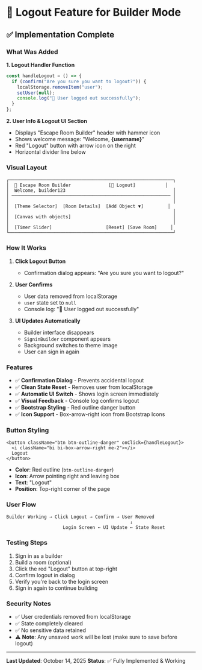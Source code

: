 # 🚪 Logout Feature for Builder Mode

## ✅ Implementation Complete

### What Was Added

**1. Logout Handler Function**
```typescript
const handleLogout = () => {
  if (confirm("Are you sure you want to logout?")) {
    localStorage.removeItem("user");
    setUser(null);
    console.log("👋 User logged out successfully");
  }
};
```

**2. User Info & Logout UI Section**
- Displays "Escape Room Builder" header with hammer icon
- Shows welcome message: "Welcome, **{username}**"
- Red "Logout" button with arrow icon on the right
- Horizontal divider line below

### Visual Layout

```
┌─────────────────────────────────────────────────────────────┐
│  🔨 Escape Room Builder              [🚪 Logout]           │
│  Welcome, builder123                                        │
│ ─────────────────────────────────────────────────────────── │
│                                                             │
│  [Theme Selector]  [Room Details]  [Add Object ▼]         │
│                                                             │
│  [Canvas with objects]                                      │
│                                                             │
│  [Timer Slider]                    [Reset] [Save Room]     │
└─────────────────────────────────────────────────────────────┘
```

### How It Works

1. **Click Logout Button**
   - Confirmation dialog appears: "Are you sure you want to logout?"
   
2. **User Confirms**
   - User data removed from localStorage
   - `user` state set to `null`
   - Console log: "👋 User logged out successfully"

3. **UI Updates Automatically**
   - Builder interface disappears
   - `SigninBuilder` component appears
   - Background switches to theme image
   - User can sign in again

### Features

- ✅ **Confirmation Dialog** - Prevents accidental logout
- ✅ **Clean State Reset** - Removes user from localStorage
- ✅ **Automatic UI Switch** - Shows login screen immediately
- ✅ **Visual Feedback** - Console log confirms logout
- ✅ **Bootstrap Styling** - Red outline danger button
- ✅ **Icon Support** - Box-arrow-right icon from Bootstrap Icons

### Button Styling

```tsx
<button className="btn btn-outline-danger" onClick={handleLogout}>
  <i className="bi bi-box-arrow-right me-2"></i>
  Logout
</button>
```

- **Color**: Red outline (`btn-outline-danger`)
- **Icon**: Arrow pointing right and leaving box
- **Text**: "Logout"
- **Position**: Top-right corner of the page

### User Flow

```
Builder Working → Click Logout → Confirm → User Removed
                                              ↓
                     Login Screen ← UI Update ← State Reset
```

### Testing Steps

1. Sign in as a builder
2. Build a room (optional)
3. Click the red "Logout" button at top-right
4. Confirm logout in dialog
5. Verify you're back to the login screen
6. Sign in again to continue building

### Security Notes

- ✅ User credentials removed from localStorage
- ✅ State completely cleared
- ✅ No sensitive data retained
- ⚠️ **Note**: Any unsaved work will be lost (make sure to save before logout)

---

**Last Updated**: October 14, 2025
**Status**: ✅ Fully Implemented & Working
